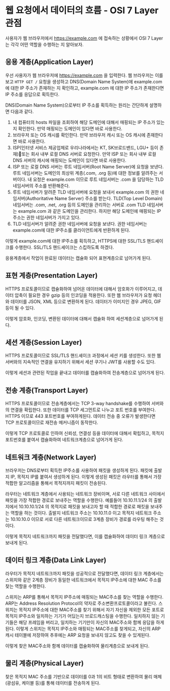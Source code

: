 # 웹 요청에서 데이터의 흐름 - OSI 7 Layer 관점

사용자가 웹 브라우저에서 https://example.com 에 접속하는 상황에서 OSI 7 Layer는 각각 어떤 역할을 수행하는 지 알아보자.

## 응용 계층(Application Layer)

우선 사용자가 웹 브라우저에 https://example.com 을 입력한다. 웹 브라우저는 이를 보고 `HTTP GET /` 요청을 생성하고 DNS(Domain Name System)에 example.com에 대한 IP 주소가 존재하는 지 확인하고, example.com 에 대한 IP 주소가 존재한다면 IP 주소를 응답으로 획득한다.

DNS(Domain Name System)으로부터 IP 주소를 획득하는 원리는 간단하게 설명하면 다음과 같다.

1. 내 컴퓨터의 hosts 파일을 조회하여 해당 도메인에 대해서 매핑되는 IP 주소가 있는지 확인한다. 만약 매핑되는 도메인이 있다면 바로 사용한다.
2. 브라우저 또는 OS 캐시를 확인한다. 만약 브라우저 캐시 또는 OS 캐시에 존재한다면 바로 사용한다.
3. ISP(인터넷 서비스 제공업체로 우리나라에서는 KT, SK브로드밴드, LGU+ 등이 존재)또는 회사 내부 로컬 DNS 서버로 요청한다. 만약 ISP 또는 회사 내부 로컬 DNS 서버의 캐시에 매핑되는 도메인이 있다면 바로 사용한다.
4. ISP 또는 로컬 DNS 서버는 루트 네임서버(Root Name Server)에 요청을 보낸다. 루트 네임서버는 도메인의 최상위 계층(.com, .org 등)에 대한 정보를 알려주는 서버이다. 내 요청은 example.com 이므로 루트 네임서버는 .com 을 담당하는 TLD 네임서버의 주소를 반환해준다.
5. 루트 네임서버가 알려준 TLD 네임서버에 요청을 보내서 example.com 의 권한 네임서버(Authoritative Name Server) 주소를 받는다. TLD(Top Level Domain) 네임서버는 .com, .net, .org 등의 도메인을 관리하는 서버로 .com TLD 네임서버는 example.com 과 같은 도메인을 관리한다. 하지만 해당 도메인에 매핑되는 IP 주소는 권한 네임서버가 가지고 있다.
6. TLD 네임서버가 알려준 권한 네임서버에 요청을 보낸다. 권한 네임서버는 example.com에 대한 IP주소를 클라이언트에게 반환하게 된다.

이렇게 example.com에 대한 IP주소를 획득하고, HTTPS에 대한 SSL/TLS 핸드셰이크를 수행한다. SSL/TLS 핸드셰이크는 스킵하도록 하겠다.

응용계층에서 작업이 완료된 데이터는 캡슐화 되어 표현계층으로 넘어가게 된다.
## 표현 계층(Presentation Layer)

HTTPS 프로토콜이므로 캡슐화하여 넘어온 데이터에 대해서 암호화가 이루어지고, 데이터 압축이 필요한 경우 gzip 등의 인코딩을 적용한다. 또한 웹 브라우저가 요청 헤더와 데이터를 JSON, XML 등으로 변환하게 된다. 데이터가 이미지인 경우 JPEG, GIF 등이 될 수 있다.

이렇게 암호화, 인코딩, 변환된 데이터에 대해서 캡슐화 하여 세션계층으로 넘어가게 된다.
## 세션 계층(Session Layer)

HTTPS 프로토콜이므로 SSL/TLS 핸드셰이크 과정에서 세션 키를 생성한다. 또한 웹 서버와의 지속적인 연결을 유지하기 위해서 세션 쿠기나 JWT를 사용할 수도 있다.

이렇게 세션과 관련된 작업을 끝내고 데이터를 캡슐화하여 전송계층으로 넘어가게 된다.
## 전송 계층(Transport Layer)

HTTPS 프로토콜이므로 전송계층에서는 TCP 3-way handshake를 수행하여 서버와의 연결을 확립한다. 또한 데이터를 TCP 세그먼트로 나누고 포트 번호를 부여한다. HTTPS 이므로 443 포트번호를 부여하게된다. 데이터 전송 중 오류가 발생한다면 TCP 프로토콜이므로 재전송 메커니즘이 동작한다.

이렇게 TCP 프로토콜로 인하여 신뢰성, 연결성 등을 데이터에 대해서 확립하고, 목적지 포트번호를 붙여서 캡슐화하여 네트워크계층으로 넘어가게 된다.
## 네트워크 계층(Network Layer)

브라우저는 DNS로부터 획득한 IP주소를 사용하여 패킷을 생성하게 된다. 패킷에 출발지 IP, 목적지 IP를 붙여서 생성하게 된다. 이렇게 생성된 패킷은 라우터를 통해서 가장 적합한 알고리즘을 통해서 목적지까지 패킷이 전송된다.

라우터는 네트워크 계층에서 사용되는 네트워크 장비이며, 서로 다른 네트워크 사이에서 패킷을 가장 적합한 경로로 보내주는 역할을 수행한다. 예를들어 10.10.11.1/24 의 출발지에서 10.10.10.1/24 의 목적지로 패킷을 보내고자 할 때 적합한 경로로 패킷을 보내주는 역할을 하는 것이다. 출발지 네트워크 주소는 10.10.11.0 이고 목적지 네트워크 주소는 10.10.10.0 이므로 서로 다른 네트워크이므로 3계층 장비가 경로를 라우팅 해주는 것이다.

이렇게 목적지 네트워크까지 패킷을 전달했다면, 이를 캡슐화하여 데이터 링크 계층으로 보내게 된다.
## 데이터 링크 계층(Data Link Layer)

라우터가 목적지 네트워크까지 패킷을 성공적으로 전달했다면, 데이터 링크 계층에서는 스위치와 같은 2계층 장비가 동일한 네트워크에서 목적지 IP주소에 대한 MAC 주소를 찾는 역할을 수행한다.

스위치는 ARP를 통해서 목적지 IP주소에 매핑되는 MAC주소를 찾는 역할을 수행한다. ARP는 Address Resolution Protocol의 약자로 주소변환프로토콜이라고 불린다. 스위치는 목적지 IP주소에 대한 MAC주소를 찾기 위해서 자기 자신을 제외한 모든 포트로 목적지 IP주소와 일치하는 기기가 어딨는지 브로드캐스팅을 수행한다. 일치하지 않는 기기들은 해당 프레임을 버리고, 일치하는 기기만이 자신의 MAC주소와 함께 응답을 하게된다. 이렇게 스위치는 목적지 IP주소와 매핑되는 MAC주소를 찾게되고, 자신의 ARP 캐시 테이블에 저장하여 추후에는 ARP 요청을 보내지 않고도 찾을 수 있게된다.

이렇게 찾은 MAC주소와 함께 데이터를 캡슐화하여 물리계층으로 보내게 된다.
## 물리 계층(Physical Layer)

찾은 목적지 MAC 주소를 기반으로 데이터를 0과 1의 비트 형태로 변환하여 물리 매체(광섬유, 케이블 등)를 통해 데이터를 전송하게 된다.